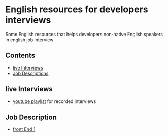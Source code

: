 # English resources for developers interviews
Some English resources that helps developers non-native English speakers in english job interview 

## Contents
- [live Interviews](#live-interviews)
- [Job Descriptions](#job-description)

## live Interviews
- [youtube playlist](https://www.youtube.com/playlist?list=PLgC4fHYg0hiuSQ2HOSQ3iqsDYI95bnaxy)  for recorded interviews

## Job Description
- [front End 1](https://github.com/resources-indexing/English-resources-for-developers-interviews/tree/main/job-description/front-end-1)
